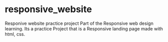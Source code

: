 # responsive_website
Responive website practice project
Part of the Responsive web design learning. 
Its a practice Project that is a Responsive landing page made with html, css.

